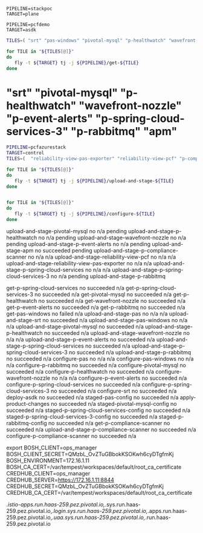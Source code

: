 
```
PIPELINE=stackpoc
TARGET=plane

PIPELINE=pcfdemo
TARGET=asdk
```
```bash
TILES=( "srt" "pas-windows" "pivotal-mysql" "p-healthwatch" "wavefront-nozzle" "p-event-alerts" "p-spring-cloud-services" "p-spring-cloud-services-3" "p-rabbitmq" )  

for TILE in "${TILES[@]}"
do
   fly -t ${TARGET} tj -j ${PIPELINE}/get-${TILE}
done
```

# "srt" "pivotal-mysql" "p-healthwatch" "wavefront-nozzle" "p-event-alerts" "p-spring-cloud-services-3" "p-rabbitmq" "apm"

```bash
PIPELINE=pcfazurestack
TARGET=control
TILES=(  "reliability-view-pas-exporter" "reliability-view-pcf" "p-compliance-scanner" "azure-service-broker" )  

for TILE in "${TILES[@]}"
do
   fly -t ${TARGET} tj -j ${PIPELINE}/upload-and-stage-${TILE}
done


for TILE in "${TILES[@]}"
do
   fly -t ${TARGET} tj -j ${PIPELINE}/configure-${TILE}
done
```


upload-and-stage-pivotal-mysql                  no      n/a        pending
upload-and-stage-p-healthwatch                  no      n/a        pending
upload-and-stage-wavefront-nozzle               no      n/a        pending
upload-and-stage-p-event-alerts                 no      n/a        pending
upload-and-stage-apm                            no      succeeded  pending
upload-and-stage-p-compliance-scanner           no      n/a        n/a
upload-and-stage-reliability-view-pcf           no      n/a        n/a
upload-and-stage-reliability-view-pas-exporter  no      n/a        n/a
upload-and-stage-p-spring-cloud-services        no      n/a        n/a
upload-and-stage-p-spring-cloud-services-3      no      n/a        pending
upload-and-stage-p-rabbitmq



get-p-spring-cloud-services                     no      succeeded  n/a
get-p-spring-cloud-services-3                   no      succeeded  n/a
get-pivotal-mysql                               no      succeeded  n/a
get-p-healthwatch                               no      succeeded  n/a
get-wavefront-nozzle                            no      succeeded  n/a
get-p-event-alerts                              no      succeeded  n/a
get-p-rabbitmq                                  no      succeeded  n/a
get-pas-windows                                 no      failed     n/a
upload-and-stage-pas                            no      n/a        n/a
upload-and-stage-srt                            no      succeeded  n/a
upload-and-stage-pas-windows                    no      n/a        n/a
upload-and-stage-pivotal-mysql                  no      succeeded  n/a
upload-and-stage-p-healthwatch                  no      succeeded  n/a
upload-and-stage-wavefront-nozzle               no      n/a        n/a
upload-and-stage-p-event-alerts                 no      succeeded  n/a
upload-and-stage-p-spring-cloud-services        no      succeeded  n/a
upload-and-stage-p-spring-cloud-services-3      no      succeeded  n/a
upload-and-stage-p-rabbitmq                     no      succeeded  n/a
configure-pas                                   no      n/a        n/a
configure-pas-windows                           no      n/a        n/a
configure-p-rabbitmq                            no      succeeded  n/a
configure-pivotal-mysql                         no      succeeded  n/a
configure-p-healthwatch                         no      succeeded  n/a
configure-wavefront-nozzle                      no      n/a        n/a
configure-p-event-alerts                        no      succeeded  n/a
configure-p-spring-cloud-services               no      succeeded  n/a
configure-p-spring-cloud-services-3             no      succeeded  n/a
configure-srt                                   no      succeeded  n/a
deploy-asdk                                     no      succeeded  n/a
staged-pas-config                               no      succeeded  n/a
apply-product-changes                           no      succeeded  n/a
staged-pivotal-mysql-config                     no      succeeded  n/a
staged-p-spring-cloud-services-config           no      succeeded  n/a
staged-p-spring-cloud-services-3-config         no      succeeded  n/a
staged-p-rabbitmq-config                        no      succeeded  n/a
get-p-compliance-scanner                        no      succeeded  n/a
upload-and-stage-p-compliance-scanner           no      succeeded  n/a
configure-p-compliance-scanner                  no      succeeded  n/a




export BOSH_CLIENT=ops_manager \
BOSH_CLIENT_SECRET=QMzbL_OvZTuGBbokKSOKwh6cyDTgfmKj \
BOSH_ENVIRONMENT=172.16.1.11 \
BOSH_CA_CERT=/var/tempest/workspaces/default/root_ca_certificate \
CREDHUB_CLIENT=ops_manager \
CREDHUB_SERVER=https://172.16.1.11:8844 \
CREDHUB_SECRET=QMzbL_OvZTuGBbokKSOKwh6cyDTgfmKj \
CREDHUB_CA_CERT=/var/tempest/workspaces/default/root_ca_certificate



*.istio-apps.run.haas-259.pez.pivotal.io,*.sys.run.haas-259.pez.pivotal.io,*.login.sys.run.haas-259.pez.pivotal.io,*.apps.run.haas-259.pez.pivotal.io,*.uaa.sys.run.haas-259.pez.pivotal.io,*.run.haas-259.pez.pivotal.io